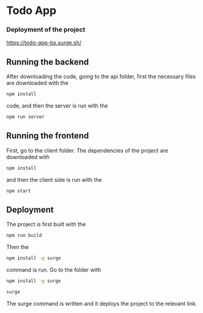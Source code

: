# Todo App

### Deployment of the project
https://todo-app-bs.surge.sh/
## Running the backend
After downloading the code, going to the api folder, first the necessary files are downloaded with the 
```bash
npm install
```
code, and then the server is run with the 
```bash
npm run server
```
## Running the frontend
First, go to the client folder. The dependencies of the project are downloaded with 
```bash
npm install
```
and then the client side is run with the 
```bash
npm start
```
## Deployment
The project is first built with the 
```bash
npm run build
```
Then the 
```bash
npm install -g surge
```
command is run.
Go to the folder with 
```bash
npm install -g surge
```
```bash
surge
```
The surge command is written and it deploys the project to the relevant link.
